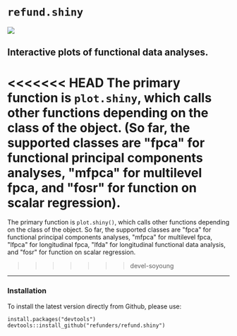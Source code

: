 # `refund.shiny`
[![](https://travis-ci.org/refunders/refund.shiny.svg?branch=master)](https://travis-ci.org/refunders/refund.shiny)

## Interactive plots of functional data analyses.

<<<<<<< HEAD
The primary function is `plot.shiny`, which calls other functions depending on the class of the object. (So far, the supported classes are "fpca" for functional principal components analyses, "mfpca" for multilevel fpca, and "fosr" for function on scalar regression).
=======
The primary function is `plot.shiny()`, which calls other functions depending on the class of the object. So far, the supported classes are "fpca" for functional principal components analyses, "mfpca" for multilevel fpca, "lfpca" for longitudinal fpca, "lfda" for longitudinal functional data analysis, and "fosr" for function on scalar regression.
>>>>>>> devel-soyoung

---------------

### Installation

To install the latest version directly from Github, please use:
<pre><code>install.packages("devtools")
devtools::install_github("refunders/refund.shiny")
</code></pre>
